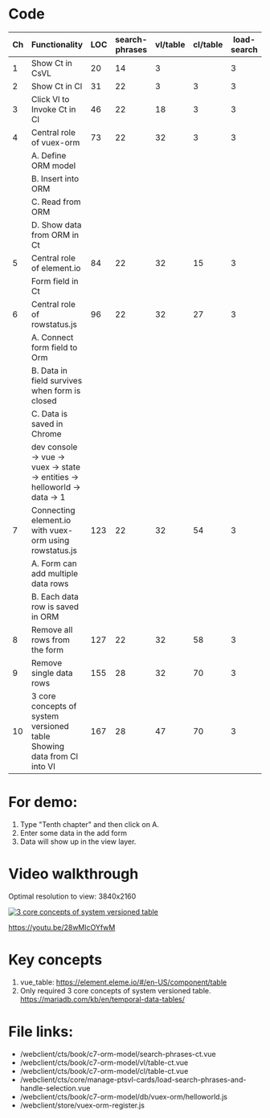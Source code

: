 # Code

| Ch  | Functionality                                                              | LOC | search-phrases | vl/table | cl/table | load-search | objOrm/helloworld | store/vuex-orm |
| --- | -------------------------------------------------------------------------- | --- | -------------- | -------- | -------- | ----------- | ----------------- | -------------- |
| 1   | Show Ct in CsVL                                                            | 20  | 14             | 3        |          | 3           |                   |
| 2   | Show Ct in Cl                                                              | 31  | 22             | 3        | 3        | 3           |                   |
| 3   | Click Vl to Invoke Ct in Cl                                                | 46  | 22             | 18       | 3        | 3           |                   |
| 4   | Central role of vuex-orm                                                   | 73  | 22             | 32       | 3        | 3           | 11                | 2              |
|     | A. Define ORM model                                                        |     |                |          |          |             |                   |                |
|     | B. Insert into ORM                                                         |     |                |          |          |             |                   |
|     | C. Read from ORM                                                           |     |                |          |          |             |                   |
|     | D. Show data from ORM in Ct                                                |     |                |          |          |             |                   |
| 5   | Central role of element.io                                                 | 84  | 22             | 32       | 15       | 3           | 10                | 2              |
|     | Form field in Ct                                                           |     |                |          |          |             |                   |
| 6   | Central role of rowstatus.js                                               | 96  | 22             | 32       | 27       | 3           | 11                | 2              |
|     | A. Connect form field to Orm                                               |     |                |          |          |             |                   |
|     | B. Data in field survives when form is closed                              |     |                |          |          |             |                   |
|     | C. Data is saved in Chrome                                                 |     |                |          |          |             |                   |
|     | dev console -> vue -> vuex -> state -> entities -> helloworld -> data -> 1 |     |                |          |          |             |                   |
| 7   | Connecting element.io with vuex-orm using rowstatus.js                     | 123 | 22             | 32       | 54       | 3           | 11                | 2              |
|     | A. Form can add multiple data rows                                         |     |                |          |          |             |                   |                |
|     | B. Each data row is saved in ORM                                           |     |                |          |          |             |                   |
| 8   | Remove all rows from the form                                              | 127 | 22             | 32       | 58       | 3           | 11                | 2              |
| 9   | Remove single data rows                                                    | 155 | 28             | 32       | 70       | 3           | 11                | 2              |
| 10  | 3 core concepts of system versioned table Showing data from Cl into Vl     | 167 | 28             | 47       | 70       | 3           | 11                | 2              |

# For demo:

1. Type "Tenth chapter" and then click on A.
2. Enter some data in the add form
3. Data will show up in the view layer.

# Video walkthrough

Optimal resolution to view: 3840x2160

[![3 core concepts of system versioned table](https://img.youtube.com/vi/28wMlcOYfwM/0.jpg)](https://www.youtube.com/watch?v=28wMlcOYfwM "3 core concepts of system versioned table")

https://youtu.be/28wMlcOYfwM

# Key concepts

1. vue_table: https://element.eleme.io/#/en-US/component/table
2. Only required 3 core concepts of system versioned table. https://mariadb.com/kb/en/temporal-data-tables/

# File links:

- /webclient/cts/book/c7-orm-model/search-phrases-ct.vue
- /webclient/cts/book/c7-orm-model/vl/table-ct.vue
- /webclient/cts/book/c7-orm-model/cl/table-ct.vue
- /webclient/cts/core/manage-ptsvl-cards/load-search-phrases-and-handle-selection.vue
- /webclient/cts/book/c7-orm-model/db/vuex-orm/helloworld.js
- /webclient/store/vuex-orm-register.js
